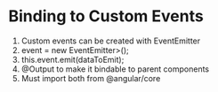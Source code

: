 # Binding to Custom Events
01. Custom events can be created with EventEmitter
02. event = new EventEmitter<templateForData>>();
03. this.event.emit(dataToEmit);
04. @Output to make it bindable to parent components
05. Must import both from @angular/core
